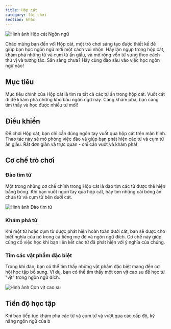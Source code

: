 ```yaml
---
title: Hộp cát
category: lối chơi
section: khác
---
```

![Hình ảnh Hộp cát Ngôn ngữ](https://help.studycat.com/hc/article_attachments/34873193987353)

Chào mừng bạn đến với Hộp cát, một trò chơi sáng tạo được thiết kế để giúp bạn học ngôn ngữ mới một cách vui nhộn. Hãy lặn ngụp trong hộp cát, khám phá những từ và cụm từ ẩn giấu, và mở rộng vốn từ vựng theo cách thú vị và tương tác. Sẵn sàng chưa? Hãy cùng đào sâu vào việc học ngôn ngữ nào!

## Mục tiêu

Mục tiêu chính của Hộp cát là tìm ra tất cả các từ ẩn trong hộp cát. Vuốt cát đi để khám phá những kho báu ngôn ngữ này. Càng khám phá, bạn càng tìm thấy và học được nhiều từ mới!

## Điều khiển

Để chơi Hộp cát, bạn chỉ cần dùng ngón tay vuốt qua hộp cát trên màn hình. Thao tác này sẽ mô phỏng việc đào và giúp bạn phát hiện các từ và cụm từ ẩn giấu. Rất đơn giản và trực quan - chỉ cần vuốt và khám phá!

## Cơ chế trò chơi

### Đào tìm từ

Một trong những cơ chế chính trong Hộp cát là đào tìm các từ được thể hiện bằng bóng. Khi bạn vuốt ngón tay qua hộp cát, hãy tìm những cái bóng ẩn chứa từ và cụm từ bên dưới cát.

![Hình ảnh Đào tìm từ](https://help.studycat.com/hc/article_attachments/34873193990169)

### Khám phá từ

Khi một từ hoặc cụm từ được phát hiện hoàn toàn dưới cát, bạn sẽ được cho biết nghĩa của nó trong cả tiếng mẹ đẻ và ngôn ngữ đích. Cơ chế này giúp củng cố việc học khi bạn liên kết các từ đã phát hiện với ý nghĩa của chúng.

### Tìm các vật phẩm đặc biệt

Trong khi đào, bạn có thể tìm thấy những vật phẩm đặc biệt mang đến cơ hội học tập bổ sung. Ví dụ, bạn có thể tìm thấy một con vịt cao su để học từ "vịt" trong ngôn ngữ đích.

![Hình ảnh Con vịt cao su](https://help.studycat.com/hc/article_attachments/34873210402585)

## Tiến độ học tập

Khi bạn tiếp tục khám phá các từ và cụm từ và vượt qua các cấp độ, kỹ năng ngôn ngữ của b